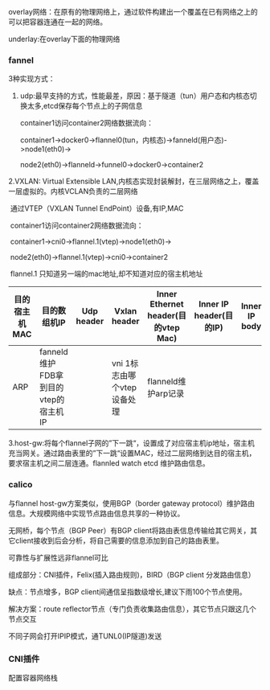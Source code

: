 overlay网络：在原有的物理网络上，通过软件构建出一个覆盖在已有网络之上的可以把容器连通在一起的网络。

underlay:在overlay下面的物理网络



### fannel

3种实现方式：

1. udp:最早支持的方式，性能最差，原因：基于隧道（tun）用户态和内核态切换太多,etcd保存每个节点上的子网信息

   container1访问container2网络数据流向：

   container1->docker0->flannel0(tun，内核态)->fanneld(用户态)->node1(eth0)->

   node2(eth0)->flanneld->funnel0->docker0->container2

2.VXLAN: Virtual Extensible LAN,内核态实现封装解封，在三层网络之上，覆盖一层虚拟的。内核VCLAN负责的二层网络

​	通过VTEP（VXLAN Tunnel EndPoint）设备,有IP,MAC

​	container1访问container2网络数据流向：

​	container1->cni0->flannel.1(vtep)->node1(eth0)->

​	node2(eth0)->flannel.1(vtep)->cni0->container2

​	flannel.1 只知道另一端的mac地址,却不知道对应的宿主机地址

| 目的宿主机MAC | 目的数组机IP                         | Udp header | Vxlan header                | Inner Ethernet header(目的vtep Mac) | Inner IP header(目的IP) | Inner IP body |
| ------------- | ------------------------------------ | ---------- | --------------------------- | ----------------------------------- | ----------------------- | ------------- |
| ARP           | fanneld维护FDB拿到目的vtep的宿主机IP |            | vni 1标志由哪个vtep设备处理 | flanneld维护arp记录                 |                         |               |

3.host-gw:将每个flannel子网的”下一跳“，设置成了对应宿主机ip地址，宿主机充当网关。通过路由表里的”下一跳“设置MAC，经过二层网络到达目的宿主机，要求宿主机之间二层连通。flannled watch etcd 维护路由信息。

### calico

与flannel host-gw方案类似，使用BGP（border gateway protocol）维护路由信息。大规模网络中实现节点路由信息共享的一种协议。

无网桥，每个节点（BGP Peer）有BGP client将路由表信息传输给其它网关，其它client接收到后会分析，将自己需要的信息添加到自己的路由表里。

可靠性与扩展性远非flannel可比

组成部分：CNI插件，Felix(插入路由规则)，BIRD（BGP client 分发路由信息）

缺点：节点增多，BGP client间通信呈指数级增长,建议下雨100个节点使用。

解决方案：route reflector节点（专门负责收集路由信息），其它节点只跟这几个节点交互

不同子网会打开IPIP模式，通TUNL0(IP隧道)发送



### CNI插件

配置容器网络栈